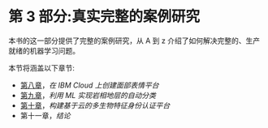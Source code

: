 

# 第 3 部分:真实完整的案例研究

本书的这一部分提供了完整的案例研究，从 A 到 z 介绍了如何解决完整的、生产就绪的机器学习问题。

本节将涵盖以下章节:

*   [第八章](4ed9b065-d004-45ed-97e4-65c805d8ab3a.xhtml)，*在 IBM Cloud 上创建面部表情平台*
*   [第九章](58be904f-ac18-48c5-b08e-7d105b163415.xhtml)，*利用 ML 实现岩相地层的自动分类*
*   [第十章](a2440edb-9ab5-4843-b13b-4ad6058a8af3.xhtml)，*构建基于云的多生物特征身份认证平台*
*   第十一章，*结论*